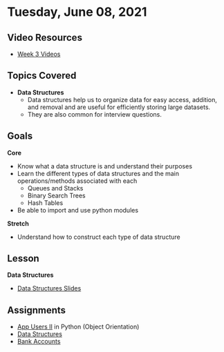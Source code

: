 # Tuesday, June 08, 2021

## Video Resources
- [Week 3 Videos](https://www.youtube.com/watch?v=sMKRM6f99Dk&list=PLu0CiQ7bzwEQFbl_8DTrMyfgD5OmMjVhM)

## Topics Covered
- **Data Structures**
    - Data structures help us to organize data for easy access, addition, and removal and are useful for efficiently storing large datasets.
    - They are also common for interview questions.

## Goals
**Core**
- Know what a data structure is and understand their purposes
- Learn the different types of data structures and the main operations/methods associated with each
    - Queues and Stacks
    - Binary Search Trees
    - Hash Tables
- Be able to import and use python modules

**Stretch**
- Understand how to construct each type of data structure

## Lesson
**Data Structures**
- [Data Structures Slides](../page-resources/Code_Platoon_Linked_List.pdf)

## Assignments
- [App Users II](https://github.com/oscarplatoon/app-users-II) in Python (Object Orientation)
- [Data Structures](https://github.com/oscarplatoon/data-structures)
- [Bank Accounts](https://github.com/oscarplatoon/bank-accounts)

